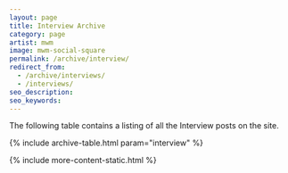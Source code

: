 ```yaml
---
layout: page
title: Interview Archive
category: page
artist: mwm
image: mwm-social-square
permalink: /archive/interview/
redirect_from:
  - /archive/interviews/
  - /interviews/
seo_description:
seo_keywords:
---
```


The following table contains a listing of all the Interview posts on the site.

{% include archive-table.html param="interview" %}

{% include more-content-static.html %}
